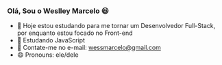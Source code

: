 ### Olá, Sou o Weslley Marcelo 😆

- 🔭 Hoje estou estudando para me tornar um Desenvolvedor Full-Stack, por enquanto estou focado no Front-end
- 🌱 Estudando JavaScript
- 📧 Contate-me no e-mail: wessmarcelo@gmail.com
- 😄 Pronouns: ele/dele
